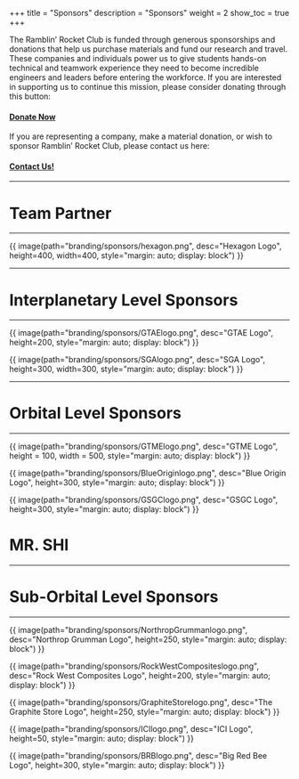 +++
title = "Sponsors"
description = "Sponsors"
weight = 2
show_toc = true
+++

The Ramblin’ Rocket Club is funded through generous sponsorships and donations that help us purchase materials and fund our research and travel. These companies and individuals power us to give students hands-on technical and teamwork experience they need to become incredible engineers and leaders before entering the workforce. If you are interested in supporting us to continue this mission, please consider donating through this button:
#### [**Donate Now**](https://epay.gatech.edu/C20793_ustores/web/product_detail.jsp?PRODUCTID=5070)
If you are representing a company, make a material donation, or wish to sponsor Ramblin’ Rocket Club, please contact us here:
#### [**Contact Us!**](mailto:ramblinrocketclub@gmail.com)
---

# **Team Partner** 
---

{{ image(path="branding/sponsors/hexagon.png", desc="Hexagon Logo", height=400, width=400, style="margin: auto; display: block") }}
    
---
    
# **Interplanetary Level Sponsors**
---
 
 {{ image(path="branding/sponsors/GTAElogo.png", desc="GTAE Logo", height=200, style="margin: auto; display: block") }}

{{ image(path="branding/sponsors/SGAlogo.png", desc="SGA Logo", height=300, width=300, style="margin: auto; display: block") }}

---  
# **Orbital Level Sponsors**
---

{{ image(path="branding/sponsors/GTMElogo.png", desc="GTME Logo", height = 100, width = 500, style="margin: auto; display: block") }}

{{ image(path="branding/sponsors/BlueOriginlogo.png", desc="Blue Origin Logo", height=300, style="margin: auto; display: block") }}

{{ image(path="branding/sponsors/GSGClogo.png", desc="GSGC Logo", height=300, style="margin: auto; display: block") }}


# **MR. SHI**
---
    
# **Sub-Orbital Level Sponsors**
---

{{ image(path="branding/sponsors/NorthropGrummanlogo.png", desc="Northrop Grumman Logo", height=250,  style="margin: auto; display: block") }}

{{ image(path="branding/sponsors/RockWestCompositeslogo.png", desc="Rock West Composites Logo", height=200,  style="margin: auto; display: block") }}

{{ image(path="branding/sponsors/GraphiteStorelogo.png", desc="The Graphite Store Logo", height=250,  style="margin: auto; display: block") }}

{{ image(path="branding/sponsors/ICIlogo.png", desc="ICI Logo", height=50, style="margin: auto; display: block") }}

{{ image(path="branding/sponsors/BRBlogo.png", desc="Big Red Bee Logo", height=300, style="margin: auto; display: block") }}

